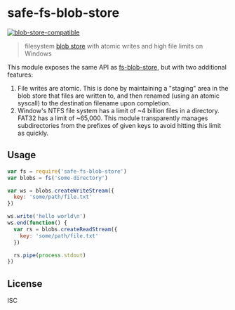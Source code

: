 # safe-fs-blob-store

[![blob-store-compatible](https://raw.githubusercontent.com/maxogden/abstract-blob-store/master/badge.png)](https://github.com/maxogden/abstract-blob-store)

> filesystem [blob store](https://github.com/maxogden/abstract-blob-store) with atomic writes and high file limits on Windows

This module exposes the same API as
[fs-blob-store](https://github.com/mafintosh/fs-blob-store), but with two
additional features:

1. File writes are atomic. This is done by maintaining a "staging" area in the
   blob store that files are written to, and then renamed (using an atomic
   syscall) to the destination filename upon completion.
2. Window's NTFS file system has a limit of ~4 billion files in a directory.
   FAT32 has a limit of ~65,000. This module transparently manages
   subdirectories from the prefixes of given keys to avoid hitting this limit as
   quickly.

## Usage

``` js
var fs = require('safe-fs-blob-store')
var blobs = fs('some-directory')

var ws = blobs.createWriteStream({
  key: 'some/path/file.txt'
})

ws.write('hello world\n')
ws.end(function() {
  var rs = blobs.createReadStream({
    key: 'some/path/file.txt'
  })

  rs.pipe(process.stdout)
})
```

## License

ISC
